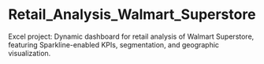 # Retail_Analysis_Walmart_Superstore
Excel project: Dynamic dashboard for retail analysis of Walmart Superstore, featuring Sparkline-enabled KPIs, segmentation, and geographic visualization.
